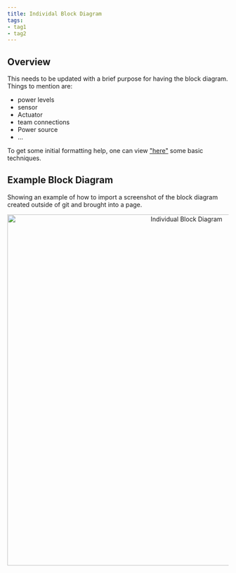 ```yaml
---
title: Individal Block Diagram
tags:
- tag1
- tag2
---
```


## Overview
This needs to be updated with a brief purpose for having the block diagram.
Things to mention are:
* power levels
* sensor
* Actuator
* team connections
* Power source
* ...

To get some initial formatting help, one can view ["here"](https://embedded-systems-design.github.io/EGR304DataSheetTemplate/Appendix/basic-markdown-examples/) some basic techniques.


## Example Block Diagram 
Showing an example of how to import a screenshot of the block diagram created outside of git and brought into a page.



<p align = "center">
  <a href = "https://github.com/user-attachments/assets/10082865-49ef-4146-9c3b-d942a1b242ea">
  <img src = "https://github.com/user-attachments/assets/10082865-49ef-4146-9c3b-d942a1b242ea"
  width = "800"
  alt = "Individual Block Diagram">
  </a>
    </p>
